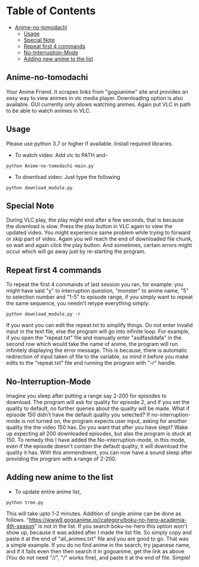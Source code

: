 # Table of Contents
- [Anime-no-tomodachi](#anime-no-tomodachi)
  * [Usage](#usage)
  * [Special Note](#special-note)
  * [Repeat first 4 commands](#repeat-first-4-commands)
  * [No-Interruption-Mode](#no-interruption-mode)
  * [Adding new anime to the list](#adding-new-anime-to-the-list)

## Anime-no-tomodachi
Your Anime Friend. It scrapes links from "gogoanime" site and provides an easy way to view animes in vlc media player. Downloading option is also available. GUI currently only allows watching animes. Again put VLC in path to be able to watch animes in VLC.

## Usage
Please use python 3.7 or higher if available. Install required libraries.
* To watch video:
Add vlc to PATH and-
```
python Anime-no-tomodachi-main.py
```
* To download video:
Just type the following
```
python download_module.py
```

## Special Note
During VLC play, the play might end after a few seconds, that is because the download is slow. Press the play button in VLC again to view the updated video. You might experience same problem while trying to forward or skip part of video. Again you will reach the end of downloaded file chunk, so wait and again click the play button. And sometimes, certain errors might occur which will go away just by re-starting the program.

## Repeat first 4 commands
To repeat the first 4 commands of last session you ran, for example: you might have said "y" to interruption question, "monster" to anime name, "5" to selection number and "1-5" to episode range, if you simply want to repeat the same sequence, you needn't retype everything simply:
```
python download_module.py -r
```
If you want you can edit the repeat.txt to simplify things. Do not enter invalid input in the text file, else the program will go into infinite loop. For example, if you open the "repeat.txt" file and manually enter "asdfasddafa" in the second row which would take the name of anime, the program will run infinitely displaying the error message. This is because, there is automatic redirection of input taken of file to the variable, so mind it before you make edits to the "repeat.txt" file and running the program with "-r" handle.
## No-Interruption-Mode
Imagine you sleep after putting a range say 2-200 for episodes to download. The program will ask for quality for episode 2, and if you set the quality to default, no further queries about the quality will be made. What if episode 150 didn't have the default quality you selected? If no-interruption-mode is not turned on, the program expects user input, asking for another quality the the video 150 has. Do you want that after you have slept? Wake up expecting all 200 downloaded episodes, but alas the program is stuck at 150. To remedy this I have added the No-interruption-mode, in this mode, even if the episode doesn't contain the default quality, it will download the quality it has. With this ammendment, you can now have a sound sleep after providing the program with a range of 2-200.


## Adding new anime to the list
* To update entire anime list,
```
python tree.py
```
This will take upto 1-2 minutes. Addition of single anime can be done as follows.
"https://www9.gogoanime.io//category/boku-no-hero-academia-4th-season" is not in the list. If you search boku-no-hero this option won't show up, because it was added after I made the list file. So simply copy and paste it at the end of "all_animes.txt" file and you are good to go. That was a simple example. If you do no find anime in the search, try japanese name, and if it fails even then then search it in gogoanime, get the link as above (You do not need "//", "/" works fine), and paste it at the end of file. Simple!
